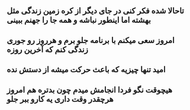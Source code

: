 تاحالا شده فکر کنی در جای دیگر از کره زمین زندگی مثل بهشته اما اینطور نباشه و همه جا را جهنم ببینی
---
امروز سعی میکنم با برنامه جلو برم و هرروز رو جوری زندگی کنم که آخرین روزه
---
امید تنها چیزیه که باعث حرکت میشه از دستش نده
---
هیچوقت نگو فردا انجامش میدم چون بدتره هم امروز هرچقدر وقت داری یه کارو ببر جلو
---

